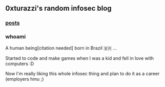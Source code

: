 ## 0xturazzi's random infosec blog
### [posts](https://0xturazzi.github.io/posts.md)
### whoami
A human being[citation needed] born in Brazil 🇧🇷 ...

Started to code and make games when I was a kid and fell in love with computers :D

Now I'm really liking this whole infosec thing and plan to do it as a career (employers hmu ;)
